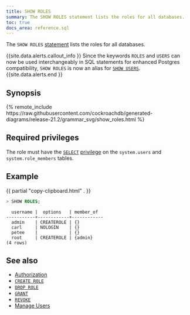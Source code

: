 ```yaml
---
title: SHOW ROLES
summary: The SHOW ROLES statement lists the roles for all databases.
toc: true
docs_area: reference.sql
---
```


The `SHOW ROLES` [statement](sql-statements.html) lists the roles for all databases.

{{site.data.alerts.callout_info }}
 Since the keywords `ROLES` and `USERS` can now be used interchangeably in SQL statements for enhanced Postgres compatibility, `SHOW ROLES` is now an alias for [`SHOW USERS`](show-users.html).
{{site.data.alerts.end }}

## Synopsis

<div>
{% remote_include https://raw.githubusercontent.com/cockroachdb/generated-diagrams/release-21.2/grammar_svg/show_roles.html %}
</div>

## Required privileges

The role must have the [`SELECT`](select-clause.html) [privilege](authorization.html#assign-privileges) on the `system.users` and `system.role_members` tables.

## Example

{{ partial "copy-clipboard.html" . }}
~~~ sql
> SHOW ROLES;
~~~

~~~
  username |  options   | member_of
-----------+------------+------------
  admin    | CREATEROLE | {}
  carl     | NOLOGIN    | {}
  petee    |            | {}
  root     | CREATEROLE | {admin}
(4 rows)
~~~

## See also

- [Authorization](authorization.html)
- [`CREATE ROLE`](create-role.html)
- [`DROP ROLE`](drop-role.html)
- [`GRANT`](grant.html)
- [`REVOKE`](revoke.html)
- [Manage Users](authorization.html#create-and-manage-users)
